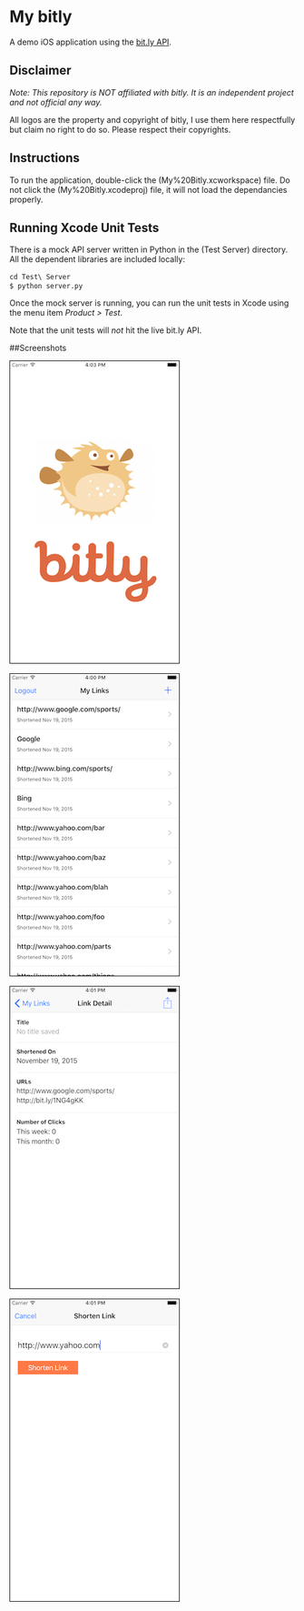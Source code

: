 # My bitly
A demo iOS application using the [bit.ly API](dev.bitly.com).

## Disclaimer

*Note: This repository is NOT affiliated with bitly. It is an independent project and not official any way.*

All logos are the property and copyright of bitly, I use them here respectfully but claim no right to do so. Please respect their copyrights.


## Instructions

To run the application, double-click the (My%20Bitly.xcworkspace) file. Do not click the (My%20Bitly.xcodeproj) file, it will not load the dependancies properly.

## Running Xcode Unit Tests

There is a mock API server written in Python in the (Test Server) directory. All the dependent libraries are included locally:
```
cd Test\ Server
$ python server.py
```

Once the mock server is running, you can run the unit tests in Xcode using the menu item *Product > Test*. 

Note that the unit tests will *not* hit the live bit.ly API.

##Screenshots

![ScreenShot](https://raw.githubusercontent.com/greencoder/mybitly/master/Docs/splash.png)

![ScreenShot](https://raw.githubusercontent.com/greencoder/mybitly/master/Docs/list.png)

![ScreenShot](https://raw.githubusercontent.com/greencoder/mybitly/master/Docs/details.png)

![ScreenShot](https://raw.githubusercontent.com/greencoder/mybitly/master/Docs/save.png)

